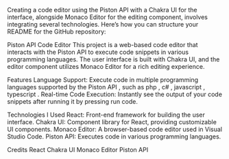 
Creating a code editor using the Piston API with a Chakra UI for the interface, alongside Monaco Editor for the editing component, involves integrating several technologies. Here’s how you can structure your README for the GitHub repository:

Piston API Code Editor
This project is a web-based code editor that interacts with the Piston API to execute code snippets in various programming languages. The user interface is built with Chakra UI, and the editor component utilizes Monaco Editor for a rich editing experience.

Features
Language Support: Execute code in multiple programming languages supported by the Piston API , such as php , c# , javascript , typescript .
Real-time Code Execution: Instantly see the output of your code snippets after running it by pressing run code.


Technologies I Used
React: Front-end framework for building the user interface.
Chakra UI: Component library for React, providing customizable UI components.
Monaco Editor: A browser-based code editor used in Visual Studio Code.
Piston API: Executes code in various programming languages.

Credits
React
Chakra UI
Monaco Editor
Piston API
